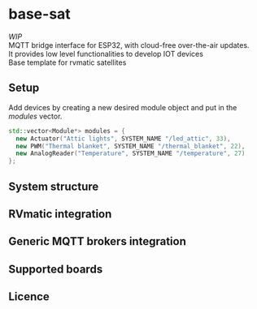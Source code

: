 # base-sat

*WIP*<br />
MQTT bridge interface for ESP32, with cloud-free over-the-air updates.<br />
It provides low level functionalities to develop IOT devices<br />
Base template for rvmatic satellites

## Setup

Add devices by creating a new desired module object and put in the *modules* vector.

```cpp
std::vector<Module*> modules = {
  new Actuator("Attic lights", SYSTEM_NAME "/led_attic", 33),
  new PWM("Thermal blanket", SYSTEM_NAME "/thermal_blanket", 22),
  new AnalogReader("Temperature", SYSTEM_NAME "/temperature", 27)
};
```

## System structure

## RVmatic integration

## Generic MQTT brokers integration

## Supported boards

## Licence
